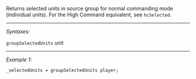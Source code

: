 Returns selected units in source group for normal commanding mode (individual units). For the High Command equivalent, see `hcSelected`.


---
*Syntaxes:*

`groupSelectedUnits` unit

---
*Example 1:*

```sqf
_selectedUnits = groupSelectedUnits player;
```